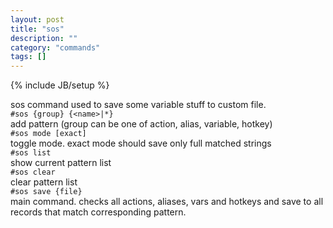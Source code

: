 ```yaml
---
layout: post
title: "sos"
description: ""
category: "commands"
tags: []
---
```

{% include JB/setup %}

sos command used to save some variable stuff to custom file.  
`#sos {group} {<name>|*}`   
  add pattern (group can be one of action, alias, variable, hotkey)  
`#sos mode [exact]`  
  toggle mode. exact mode should save only full matched strings  
`#sos list`   
  show current pattern list  
`#sos clear`   
  clear pattern list  
`#sos save {file}`   
  main command. checks all actions, aliases, vars and hotkeys and save to <file> all records that match corresponding pattern. 

